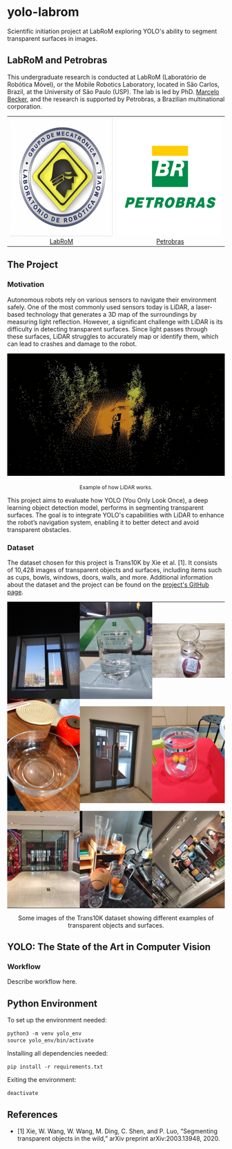 # yolo-labrom

Scientific initiation project at LabRoM exploring YOLO's ability to segment transparent surfaces in images.

## LabRoM and Petrobras
This undergraduate research is conducted at LabRoM (Laboratório de Robótica Móvel), or the Mobile Robotics Laboratory, located in São Carlos, Brazil, at the University of São Paulo (USP). The lab is led by PhD. [Marcelo Becker](https://www.linkedin.com/in/marcelo-becker-761bb524/), and the research is supported by Petrobras, a Brazilian multinational corporation.

<table align="center">
  <tr>
    <td align="center">
      <a href="https://github.com/EESC-LabRoM" style="text-decoration: underline;">
        <img src="photos/labrom.png" alt="LabRoM" height="275"><br>
        LabRoM
      </a>
    </td>
    <td align="center">
      <a href="https://petrobras.com.br/" style="text-decoration: underline;">
        <img src="photos/petrobras.png" alt="Petrobras" height="275"><br>
        Petrobras
      </a>
    </td>
  </tr>
</table>


## The Project

### Motivation

Autonomous robots rely on various sensors to navigate their environment safely. One of the most commonly used sensors today is LiDAR, a laser-based technology that generates a 3D map of the surroundings by measuring light reflection. However, a significant challenge with LiDAR is its difficulty in detecting transparent surfaces. Since light passes through these surfaces, LiDAR struggles to accurately map or identify them, which can lead to crashes and damage to the robot.

<p align="center">
  <img src="photos/lidar.gif" alt="LiDAR" width="550">
</p>
<p align="center">
  <a style="font-size: 12px; text-decoration: none; color: inherit;">
    Example of how LiDAR works.
  </a>
</p>

This project aims to evaluate how YOLO (You Only Look Once), a deep learning object detection model, performs in segmenting transparent surfaces. The goal is to integrate YOLO's capabilities with LiDAR to enhance the robot’s navigation system, enabling it to better detect and avoid transparent obstacles.

### Dataset

The dataset chosen for this project is Trans10K by Xie et al. [1]. It consists of 10,428 images of transparent objects and surfaces, including items such as cups, bowls, windows, doors, walls, and more. Additional information about the dataset and the project can be found on the [project's GitHub page](https://github.com/xieenze/Segment_Transparent_Objects).

<table align="center" style="border-collapse: collapse;">
  <tr>
    <td style="padding: 0;">
      <img src="photos/4.jpg" width="250" style="display: block; border: none; margin: 0;">
    </td>
    <td style="padding: 0;">
      <img src="photos/43.jpg" width="250" style="display: block; border: none; margin: 0;">
    </td>
    <td style="padding: 0;">
      <img src="photos/11.jpg" width="250" style="display: block; border: none; margin: 0;">
    </td>
  </tr>
  <tr>
    <td style="padding: 0;">
      <img src="photos/10282.jpg" width="250" style="display: block; border: none; margin: 0;">
    </td>
    <td style="padding: 0;">
      <img src="photos/57.jpg" width="250" style="display: block; border: none; margin: 0;">
    </td>
    <td style="padding: 0;">
      <img src="photos/6081.jpg" width="250" style="display: block; border: none; margin: 0;">
    </td>
  </tr>
  <tr>
    <td style="padding: 0;">
      <img src="photos/2670.jpg" width="250" style="display: block; border: none; margin: 0;">
    </td>
    <td style="padding: 0;">
      <img src="photos/5735.jpg" width="250" style="display: block; border: none; margin: 0;">
    </td>
    <td style="padding: 0;">
      <img src="photos/2.jpg" width="250" style="display: block; border: none; margin: 0;">
    </td>
  </tr>
</table>

<p style="text-align: center;">Some images of the Trans10K dataset showing different examples of transparent objects and surfaces.</p>

## YOLO: The State of the Art in Computer Vision

### Workflow 

Describe workflow here.





## Python Environment

To set up the environment needed:

```shell
python3 -m venv yolo_env
source yolo_env/bin/activate
```

Installing all dependencies needed:
```shell
pip install -r requirements.txt
```

Exiting the environment:
```shell
deactivate
```


## References

- [1] Xie, W. Wang, W. Wang, M. Ding, C. Shen, and P. Luo, “Segmenting transparent objects in the wild,” arXiv preprint arXiv:2003.13948, 2020.